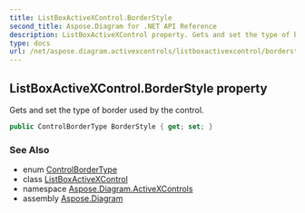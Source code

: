 ```yaml
---
title: ListBoxActiveXControl.BorderStyle
second_title: Aspose.Diagram for .NET API Reference
description: ListBoxActiveXControl property. Gets and set the type of border used by the control
type: docs
url: /net/aspose.diagram.activexcontrols/listboxactivexcontrol/borderstyle/
---
```

## ListBoxActiveXControl.BorderStyle property

Gets and set the type of border used by the control.

```csharp
public ControlBorderType BorderStyle { get; set; }
```

### See Also

* enum [ControlBorderType](../../controlbordertype/)
* class [ListBoxActiveXControl](../)
* namespace [Aspose.Diagram.ActiveXControls](../../listboxactivexcontrol/)
* assembly [Aspose.Diagram](../../../)


